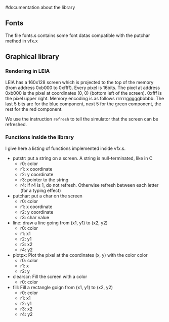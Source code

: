 #documentation about the library

## Fonts
The file fonts.s contains some font datas compatible with the putchar method in vfx.x

## Graphical library

### Rendering in LEIA
LEIA has a 160x128 screen which is projected to the top of the memory (from address 0xb000 to 0xffff). Every pixel is 16bits.
The pixel at address 0xb000 is the pixel at coordinates (0, 0) (bottom left of the screen). 0xfff is the pixel upper right.
Memory encoding is as follows rrrrrrgggggbbbbb. The last 5 bits are for the blue component, next 5 for the green component, the rest for the red component.

We use the instruction `refresh` to tell the simulator that the screen can be refreshed. 

### Functions inside the library
I give here a listing of functions implemented inside vfx.s. 
- putstr: put a string on a screen. A string is null-terminated, like in C
    - r0: color
    - r1: x coordinate
    - r2: y coordinate
    - r3: pointer to the string
    - r4: if r4 is 1, do not refresh. Otherwise refresh between each letter (for a typing effect)
- putchar: put a char on the screen
    - r0: color
    - r1: x coordinate
    - r2: y coordinate
    - r3: char value
- line: draw a line going from (x1, y1) to (x2, y2)
    - r0: color
    - r1: x1
    - r2: y1
    - r3: x2
    - r4: y2
- plotpx: Plot the pixel at the coordinates (x, y) with the color color
    - r0: color
    - r1: x
    - r2: y
- clearscr: Fill the screen with a color
    - r0: color
- fill: Fill a rectangle goign from (x1, y1) to (x2, y2)
    - r0: color
    - r1: x1
    - r2: y1
    - r3: x2
    - r4: y2

